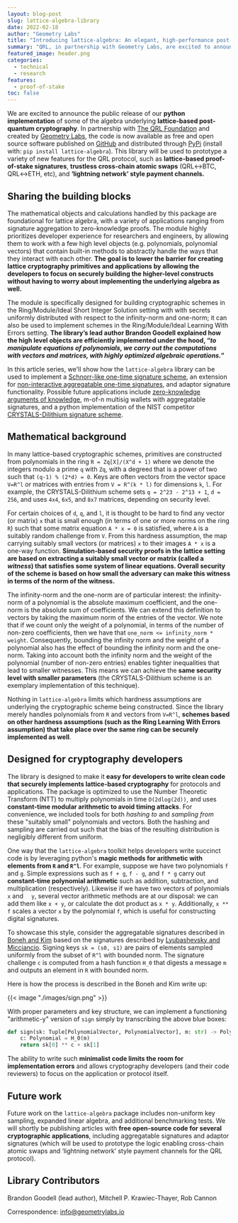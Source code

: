 ```yaml
---
layout: blog-post
slug: lattice-algebra-library
date: 2022-02-18
author: "Geometry Labs"
title: "Introducing lattice-algebra: An elegant, high-performance post-quantum cryptography library"
summary: "QRL, in partnership with Geometry Labs, are excited to announce a new lattice-algebra library for efficient, elegant, and high performance post-quantum secure cryptography."
featured_image: header.png
categories:
  - technical
  - research
features:
  - proof-of-stake
toc: false
---
```


We are excited to announce the public release of our **python implementation** of some of the algebra underlying **lattice-based post-quantum cryptography**. In partnership with [The QRL Foundation](https://qrl.foundation/) and created by [Geometry Labs](https://geometrylabs.io), the code is now available as free and open source software published on [GitHub](https://github.com/geometry-labs/lattice-algebra) and distributed through [PyPi](https://pypi.org/project/lattice-algebra/) (install with: `pip install lattice-algebra`). This library will be used to prototype a variety of new features for the QRL protocol, such as **lattice-based proof-of-stake signatures**, **trustless cross-chain atomic swaps** (QRL&harr;BTC, QRL&harr;ETH, etc), and **‘lightning network’ style payment channels.**

## Sharing the building blocks

The mathematical objects and calculations handled by this package are foundational for lattice algebra, with a variety of applications ranging from signature aggregation to zero-knowledge proofs. The module highly prioritizes developer experience for researchers and engineers, by allowing them to work with a few high level objects (e.g. polynomials, polynomial vectors) that contain built-in methods to abstractly handle the ways that they interact with each other. **The goal is to lower the barrier for creating lattice cryptography primitives and applications by allowing the developers to focus on securely building the higher-level constructs without having to worry about implementing the underlying algebra as well.**

The module is specifically designed for building cryptographic schemes in the Ring/Module/Ideal Short Integer Solution setting with with secrets uniformly distributed with respect to the infinity-norm and one-norm; it can also be used to implement schemes in the Ring/Module/Ideal Learning With Errors setting. **The library’s lead author Brandon Goodell explained how the high level objects are efficiently implemented under the hood, “*to manipulate equations of polynomials, we carry out the computations with vectors and matrices, with highly optimized algebraic operations.*”**

In this article series, we'll show how the `lattice-algebra` library can be used to implement a [Schnorr-like one-time signature scheme](https://eprint.iacr.org/2013/746.pdf), an extension for [non-interactive aggregatable one-time signatures](https://crypto.stanford.edu/~skim13/agg_ots.pdf), and adaptor signature functionality. Possible future applications include [zero-knowledge arguments of knowledge](https://eprint.iacr.org/2019/747.pdf), m-of-n multisig wallets with aggregatable signatures, and a python implementation of the NIST competitor [CRYSTALS-Dilithium signature scheme](https://pq-crystals.org/index.shtml).

## Mathematical background

In many lattice-based cryptographic schemes, primitives are constructed from polynomials in the ring ```R = Zq[X]/(X^d + 1)``` where we denote the integers modulo a prime ```q``` with ```Zq```, with a degree```d```  that is a power of two such that ```(q-1) % (2*d) = 0```. Keys are often vectors from the vector space ```V=R^l``` or matrices with entries from ```V = R^(k * l)``` for dimensions ```k```, ```l```. For example, the CRYSTALS-Dilithium scheme sets ```q = 2^23 - 2^13 + 1```, ```d = 256```, and uses ```4x4```, ```6x5```, and ```8x7``` matrices, depending on security level.

For certain choices of ```d```, ```q```, and ```l```, it is thought to be hard to find any vector (or matrix) ```x``` that is small enough (in terms of one or more norms on the ring ```R```) such that some matrix equation ```A * x = 0``` is satisfied, where ```A``` is a suitably random challenge from ```V```. From this hardness assumption, the map carrying suitably small vectors (or matrices)  ```x``` to their images ```A * x``` is a one-way function. **Simulation-based security proofs in the lattice setting are based on extracting a suitably small vector or matrix (called a *witness*) that satisfies some system of linear equations. Overall security of the scheme is based on how small the adversary can make this witness in terms of the norm of the witness.**

The infinity-norm and the one-norm are of particular interest: the infinity-norm of a polynomial is the absolute maximum coefficient, and the one-norm is the absolute sum of coefficients. We can extend this definition to vectors by taking the maximum norm of the entries of the vector. We note that if we count only the weight of a polynomial, in terms of the number of non-zero coefficients, then we have that ```one_norm <= infinity_norm * weight```. Consequently, bounding the infinity norm and the weight of a polynomial also has the effect of bounding the infinity norm and the one-norm. Taking into account both the infinity norm and the weight of the polynomial (number of non-zero entries) enables tighter inequalities that lead to smaller witnesses. This means we can achieve the **same security level with smaller parameters** (the CRYSTALS-Dilithium scheme is an exemplary implementation of this technique).


Nothing in `lattice-algebra` limits which hardness assumptions are underlying the cryptographic scheme being constructed. Since the library merely handles polynomials from ```R``` and vectors from ```V=R^l```, **schemes based on other hardness assumptions (such as the Ring Learning With Errors assumption) that take place over the same ring can be securely implemented as well**.

## Designed for cryptography developers

The library is designed to make it **easy for developers to write clean code that securely implements lattice-based cryptography** for protocols and applications. The package is optimized to use the Number Theoretic Transform (NTT) to multiply polynomials in time ```O(2dlog(2d))```, and uses **constant-time modular arithmetic to avoid timing attacks**. For convenience, we included  tools for both *hashing to* and *sampling from* these "suitably small" polynomials and vectors. Both the hashing and sampling are carried out such that the bias of the resulting distribution is negligibly different from uniform.

One way that the `lattice-algebra` toolkit helps developers write succinct code is by leveraging python's **magic methods for arithmetic with elements from ```R``` and ```R^l```**. For example, suppose we have two polynomials ```f``` and ```g```. Simple expressions such as ```f + g```, ```f - g```, and ```f * g``` carry out **constant-time polynomial arithmetic** such as addition, subtraction, and multiplication (respectively). Likewise if we have two vectors of polynomials  ```x``` and ```  y```, several vector arithmetic methods are at our disposal: we can add them like ```x + y```,  or calculate the dot product as ```x * y```. Additionally, ```x ** f``` scales a vector ```x``` by the polynomial ```f```, which is useful for constructing digital signatures. 


To showcase this style, consider the aggregatable signatures described in [Boneh and Kim](https://crypto.stanford.edu/~skim13/agg_ots.pdf) based on the signatures described by [Lyubashevsky and Micciancio](https://eprint.iacr.org/2013/746.pdf). Signing keys ```sk = (s0, s1)``` are pairs of elements sampled uniformly from the subset of ```R^l``` with bounded norm. The signature challenge ```c``` is computed from a hash function ```H_0``` that digests a message ```m``` and outputs an element in ```R``` with bounded norm.

Here is how the process is described in the Boneh and Kim write up:

{{< image "./images/sign.png" >}}

With proper parameters and key structure, we can implement a functioning "arithmetic-y" version of ```sign``` simply by transcribing the above blue boxes:

``` python
def sign(sk: Tuple[PolynomialVector, PolynomialVector], m: str) -> PolynomialVector:
    c: Polynomial = H_0(m)
    return sk[0] ** c + sk[1]
```
The ability to write such **minimalist code limits the room for implementation errors** and allows cryptography developers (and their code reviewers) to focus on the application or protocol itself.

## Future work

Future work on the `lattice-algebra` package includes non-uniform key sampling, expanded linear algebra, and additional benchmarking tests. We will shortly be publishing articles with **free open-source code for several cryptographic applications**, including aggregatable signatures and adaptor signatures (which will be used to prototype the logic enabling cross-chain atomic swaps and  ‘lightning network’ style payment channels for the QRL protocol). 

## Library Contributors

Brandon Goodell (lead author), Mitchell P. Krawiec-Thayer, Rob Cannon

Correspondence: info@geometrylabs.io